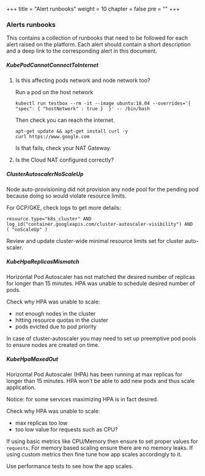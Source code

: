 +++
title = "Alert runbooks"
weight = 10
chapter = false
pre = ""
+++

### Alerts runbooks

This contains a collection of runbooks that need to be followed for each alert raised on the platform.
Each alert should contain a short description and a deep link to the corresponding alert in this document.

##### KubePodCannotConnectToInternet

1. Is this affecting pods network and node network too?

   Run a pod on the host network
    ```
    kubectl run testbox --rm -it --image ubuntu:18.04 --overrides='{ "spec": { "hostNetwork" : true }  }' -- /bin/bash 
    ```

   Then check you can reach the internet.
    ```
    apt-get update && apt-get install curl -y
    curl https://www.google.com
    ```

   Is that fails, check your NAT Gateway.

2. Is the Cloud NAT configured correctly?

##### ClusterAutoscalerNoScaleUp

Node auto-provisioning did not provision any node pool for the pending pod because doing so would violate  resource limits.

For GCP/GKE, check logs to get more details:

```
resource.type="k8s_cluster" AND
log_id("container.googleapis.com/cluster-autoscaler-visibility") AND
( "noScaleUp" )
```

Review and update cluster-wide minimal resource limits set for cluster auto-scaler.

##### KubeHpaReplicasMismatch

Horizontal Pod Autoscaler has not matched the desired number of replicas for longer than 15 minutes.
HPA was unable to schedule desired number of pods.

Check why HPA was unable to scale:

- not enough nodes in the cluster
- hitting resource quotas in the cluster
- pods evicted due to pod priority

In case of cluster-autoscaler you may need to set up preemptive pod pools to ensure nodes are created on time.

##### KubeHpaMaxedOut

Horizontal Pod Autoscaler (HPA) has been running at max replicas for longer than 15 minutes.
HPA won’t be able to add new pods and thus scale application. 

Notice: for some services maximizing HPA is in fact desired.

Check why HPA was unable to scale:

- max replicas too low
- too low value for requests such as CPU?

If using basic metrics like CPU/Memory then ensure to set proper values for `requests`. 
For memory based scaling ensure there are no memory leaks. 
If using custom metrics then fine tune how app scales accordingly to it.

Use performance tests to see how the app scales.

